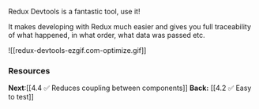 Redux Devtools is a fantastic tool, use it! 

It makes developing with Redux much easier and gives you full traceability of what happened, in what order, what data was passed etc. 

![[redux-devtools-ezgif.com-optimize.gif]]

### Resources

**Next**:[[4.4 ✅ Reduces coupling between components]]
**Back:** [[4.2 ✅ Easy to test]]